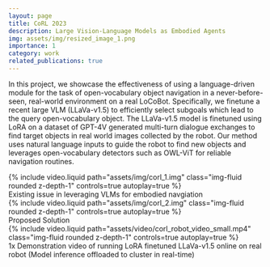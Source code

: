```yaml
---
layout: page
title: CoRL 2023
description: Large Vision-Language Models as Embodied Agents
img: assets/img/resized_image_1.png
importance: 1
category: work
related_publications: true
---
```


In this project, we showcase the effectiveness of using a language-driven module for the task of open-vocabulary object navigation in a never-before-seen, real-world environment on a real LoCoBot. Specifically, we finetune a recent large VLM (LLaVa-v1.5) to efficiently select subgoals which lead to the query open-vocabulary object. The LLaVa-v1.5 model is finetuned using LoRA on a dataset of GPT-4V generated multi-turn dialogue exchanges to find target objects in real world images collected by the robot. Our method uses natural language inputs to guide the robot to find new objects and leverages open-vocabulary detectors such as OWL-ViT for reliable navigation routines.


<div class="row">
    <div class="col-sm mt-3 mt-md-0">
        {% include video.liquid path="assets/img/corl_1.img" class="img-fluid rounded z-depth-1" controls=true autoplay=true %}
    </div>
</div>
<div class="caption">
   Existing issue in leveraging VLMs for embodied navgiation
</div>

<div class="row">
    <div class="col-sm mt-3 mt-md-0">
        {% include video.liquid path="assets/img/corl_2.img" class="img-fluid rounded z-depth-1" controls=true autoplay=true %}
    </div>
</div>
<div class="caption">
   Proposed Solution
</div>


<div class="row">
    <div class="col-sm mt-3 mt-md-0">
        {% include video.liquid path="assets/video/corl_robot_video_small.mp4" class="img-fluid rounded z-depth-1" controls=true autoplay=true %}
    </div>
</div>
<div class="caption">
    1x Demonstration video of running LoRA finetuned LLaVa-v1.5 online on real robot (Model inference offloaded to cluster in real-time)
</div>
